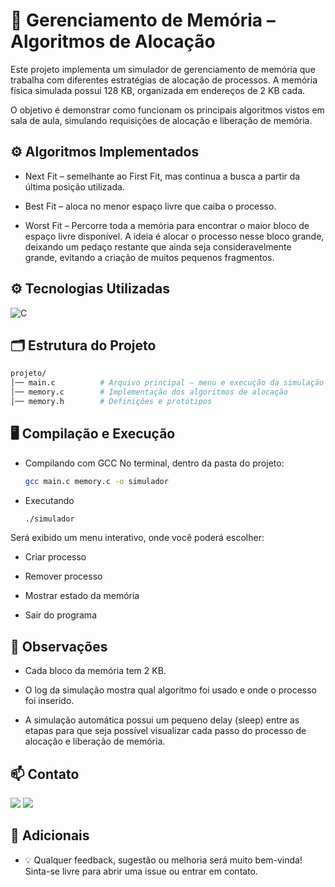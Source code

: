 # 📌 Gerenciamento de Memória – Algoritmos de Alocação

Este projeto implementa um simulador de gerenciamento de memória que trabalha com diferentes estratégias de alocação de processos. A memória física simulada possui 128 KB, organizada em endereços de 2 KB cada.

O objetivo é demonstrar como funcionam os principais algoritmos vistos em sala de aula, simulando requisições de alocação e liberação de memória.

## ⚙️ Algoritmos Implementados

- Next Fit – semelhante ao First Fit, mas continua a busca a partir da última posição utilizada.

- Best Fit – aloca no menor espaço livre que caiba o processo.

- Worst Fit – Percorre toda a memória para encontrar o maior bloco de espaço livre disponível. A ideia é alocar o processo nesse bloco grande, deixando um pedaço restante que ainda seja consideravelmente grande, evitando a criação de muitos pequenos fragmentos.

## ⚙️ Tecnologias Utilizadas
  ![C](https://img.shields.io/badge/C-00599C?style=for-the-badge&logo=c&logoColor=white) 

## 🗂️ Estrutura do Projeto
```bash
projeto/
│── main.c          # Arquivo principal – menu e execução da simulação
│── memory.c        # Implementação dos algoritmos de alocação
│── memory.h        # Definições e protótipos
```
## 🖥️ Compilação e Execução
- Compilando com GCC
No terminal, dentro da pasta do projeto:
  ```bash
  gcc main.c memory.c -o simulador
  ```
- Executando
  ```bash
  ./simulador
  ```
Será exibido um menu interativo, onde você poderá escolher:
- Criar processo

- Remover processo

- Mostrar estado da memória

- Sair do programa

## 📌 Observações
- Cada bloco da memória tem 2 KB.

- O log da simulação mostra qual algoritmo foi usado e onde o processo foi inserido.

 -  A simulação automática possui um pequeno delay (sleep) entre as etapas para que seja possível visualizar cada passo do processo de alocação e liberação de memória.

## 📫 Contato
<a href="https://github.com/GuilhQueiroz" target="_blank" rel="noopener noreferrer"><img src="https://img.shields.io/badge/github-12100E.svg?&style=for-the-badge&logo=github&logoColor=white"></a>
<a href="mailto:guiguimaraes.dev@gmail.com" target="_blank" rel="noopener noreferrer"><img src="https://img.shields.io/badge/Gmail-D14836?style=for-the-badge&logo=gmail&logoColor=white"></a>

 ## 📝 Adicionais
 * 💡 Qualquer feedback, sugestão ou melhoria será muito bem-vinda!
Sinta-se livre para abrir uma issue ou entrar em contato.
